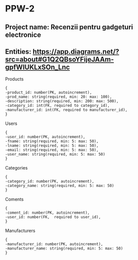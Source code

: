 # PPW-2

## Project name: Recenzii pentru gadgeturi electronice
## Entities: https://app.diagrams.net/?src=about#G1Q2QBsoYFijeJAAm-gpfWIUKLxSOn_Lnc

Products
```
{
-product_id: number(PK, autoincrement),
-prod_name: string(required, min: 20: max: 100),
-description: string(required, min: 200: max: 500),
-category_id: int(FK, required to category_id),
-manufacturer_id: int(FK, required to manufacturer_id),
}
```

Users
```
{
-user_id: number(PK, autoincrement),
-fname: string(required, min: 5: max: 50),
-lname: string(required, min: 5: max: 50),
-email: string(required, min: 5: max: 50),
-user_name: string(required, min: 5: max: 50)
}
```

Categories
```
{
-category_id: number(PK, autoincrement),
-category_name: string(required, min: 5: max: 50)
}
```

Coments
```
{
-coment_id: number(PK, autoincrement),
-user_id: number(FK,  required to user_id),
}
```

Manufacturers
```
{
-manufacturer_id: number(PK, autoincrement),
-manufacturer_name: string(required, min: 5: max: 50)
}
````

